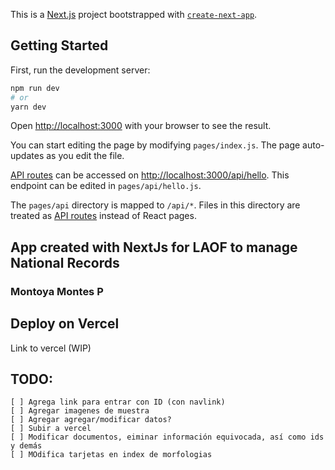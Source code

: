 This is a [Next.js](https://nextjs.org/) project bootstrapped with [`create-next-app`](https://github.com/vercel/next.js/tree/canary/packages/create-next-app).

## Getting Started

First, run the development server:

```bash
npm run dev
# or
yarn dev
```

Open [http://localhost:3000](http://localhost:3000) with your browser to see the result.

You can start editing the page by modifying `pages/index.js`. The page auto-updates as you edit the file.

[API routes](https://nextjs.org/docs/api-routes/introduction) can be accessed on [http://localhost:3000/api/hello](http://localhost:3000/api/hello). This endpoint can be edited in `pages/api/hello.js`.

The `pages/api` directory is mapped to `/api/*`. Files in this directory are treated as [API routes](https://nextjs.org/docs/api-routes/introduction) instead of React pages.

## App created with NextJs for LAOF to manage National Records

### Montoya Montes P

## Deploy on Vercel

Link to vercel (WIP)

## TODO:
    [ ] Agrega link para entrar con ID (con navlink)
    [ ] Agregar imagenes de muestra
    [ ] Agregar agregar/modificar datos?
    [ ] Subir a vercel
    [ ] Modificar documentos, eiminar información equivocada, así como ids y demás
    [ ] MOdifica tarjetas en index de morfologias